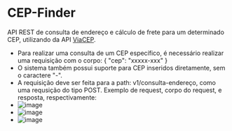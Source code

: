 # CEP-Finder

API REST de consulta de endereço e cálculo de frete para um determinado CEP, utilizando da API [ViaCEP](https://viacep.com.br/).

- Para realizar uma consulta de um CEP específico, é necessário realizar uma requisição com o corpo:
  {
    "cep": "xxxxx-xxx"
  }
- O sistema também possui suporte para CEP inseridos diretamente, sem o caractere "-".
- A requisição deve ser feita para a path: v1/consulta-endereço, como uma requsição do tipo POST. Exemplo de request, corpo do request, e resposta, respectivamente:
- ![image](https://user-images.githubusercontent.com/38697815/229250647-2f84637c-688e-4cc8-9709-43c690bf93ba.png)
- ![image](https://user-images.githubusercontent.com/38697815/229250736-265041b6-db26-4e9a-abdb-62ec7815090f.png)
- ![image](https://user-images.githubusercontent.com/38697815/229250766-4b792428-0141-4b34-becb-9b9b7c1e9157.png)
